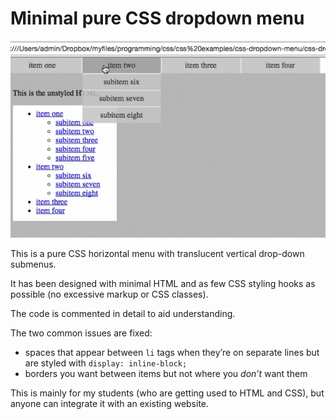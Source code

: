 # Minimal pure CSS dropdown menu

![css dropdown menu](./images/css-dropdown.gif)

This is a pure CSS horizontal menu with translucent vertical drop-down submenus.

It has been designed with minimal HTML and as few CSS styling hooks as possible (no excessive markup or CSS classes).

The code is commented in detail to aid understanding.

The two common issues are fixed:

- spaces that appear between `li` tags when they’re on separate lines but are styled with `display: inline-block;`
- borders you want between items but not where you *don’t* want them

This is mainly for my students (who are getting used to HTML and CSS), but anyone can integrate it with an existing website.
